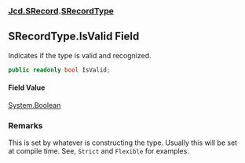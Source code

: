 ### [Jcd.SRecord](Jcd.SRecord.md 'Jcd.SRecord').[SRecordType](Jcd.SRecord.SRecordType.md 'Jcd.SRecord.SRecordType')

## SRecordType.IsValid Field

Indicates if the type is valid and recognized.

```csharp
public readonly bool IsValid;
```

#### Field Value
[System.Boolean](https://docs.microsoft.com/en-us/dotnet/api/System.Boolean 'System.Boolean')

### Remarks
This is set by whatever is constructing the type. Usually this will be set  
at compile time. See, `Strict` and `Flexible` for examples.